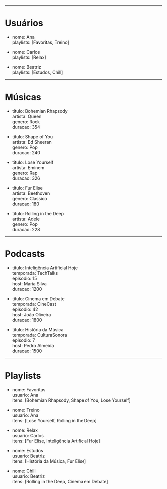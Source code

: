 
---

# Usuários

- nome: Ana  
    playlists: [Favoritas, Treino]
    
- nome: Carlos  
    playlists: [Relax]
    
- nome: Beatriz  
    playlists: [Estudos, Chill]
    

---

# Músicas

- titulo: Bohemian Rhapsody  
    artista: Queen  
    genero: Rock  
    duracao: 354
    
- titulo: Shape of You  
    artista: Ed Sheeran  
    genero: Pop  
    duracao: 240
    
- titulo: Lose Yourself  
    artista: Eminem  
    genero: Rap  
    duracao: 326
    
- titulo: Fur Elise  
    artista: Beethoven  
    genero: Classico  
    duracao: 180
    
- titulo: Rolling in the Deep  
    artista: Adele  
    genero: Pop  
    duracao: 228
    

---

# Podcasts

- titulo: Inteligência Artificial Hoje  
    temporada: TechTalks  
    episodio: 15  
    host: Maria Silva  
    duracao: 1200
    
- titulo: Cinema em Debate  
    temporada: CineCast  
    episodio: 42  
    host: João Oliveira  
    duracao: 1800
    
- titulo: História da Música  
    temporada: CulturaSonora  
    episodio: 7  
    host: Pedro Almeida  
    duracao: 1500
    

---

# Playlists

- nome: Favoritas  
    usuario: Ana  
    itens: [Bohemian Rhapsody, Shape of You, Lose Yourself]
    
- nome: Treino  
    usuario: Ana  
    itens: [Lose Yourself, Rolling in the Deep]
    
- nome: Relax  
    usuario: Carlos  
    itens: [Fur Elise, Inteligência Artificial Hoje]
    
- nome: Estudos  
    usuario: Beatriz  
    itens: [História da Música, Fur Elise]
    
- nome: Chill  
    usuario: Beatriz  
    itens: [Rolling in the Deep, Cinema em Debate]